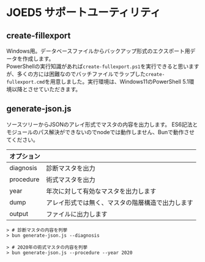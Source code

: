 # JOED5 サポートユーティリティ
## create-fillexport

Windows用。データベースファイルからバックアップ形式のエクスポート用データを作成します。  
PowerShellの実行知識があれば`create-fullexport.ps1`を実行できると思いますが、多くの方には困難なのでバッチファイルでラップした`create-fullexport.cmd`を用意しました。実行環境は、Windows11のPowerShell 5.1環境以降とさせていただきます。

## generate-json.js

ソースツリーからJSONのアレイ形式でマスタの内容を出力します。
ES6記法とモジュールのパス解決ができないのでnodeでは動作しません、Bunで動作させてください。

|オプション||
|:---|:--|
|diagnosis|診断マスタを出力|
|procedure|術式マスタを出力|
|year|年次に対して有効なマスタを出力します|
|dump|アレイ形式では無く、マスタの階層構造で出力します|
|output|ファイルに出力します|

```
> # 診断マスタの内容を列挙
> bun generate-json.js --diagnosis
```

```
> # 2020年の術式マスタの内容を列挙
> bun generate-json.js --procedure --year 2020
```

